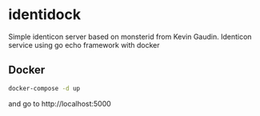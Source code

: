 

# identidock
Simple identicon server based on monsterid from Kevin Gaudin.
Identicon service using go echo framework with docker

## Docker
```bash
docker-compose -d up
```
and go to http://localhost:5000
